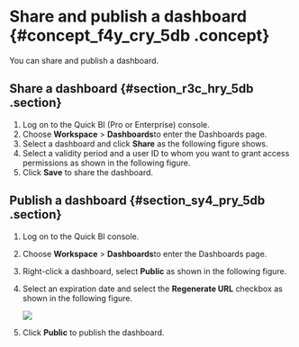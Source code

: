# Share and publish a dashboard {#concept_f4y_cry_5db .concept}

You can share and publish a dashboard.

## Share a dashboard {#section_r3c_hry_5db .section}

1.  Log on to the Quick BI \(Pro or Enterprise\) console.
2.  Choose **Workspace** \> **Dashboards**to enter the Dashboards page.
3.  Select a dashboard and click **Share** as the following figure shows.
4.  Select a validity period and a user ID to whom you want to grant access permissions as shown in the following figure.
5.  Click **Save** to share the dashboard.

## Publish a dashboard {#section_sy4_pry_5db .section}

1.  Log on to the Quick BI console.
2.  Choose **Workspace** \> **Dashboards**to enter the Dashboards page.
3.  Right-click a dashboard, select **Public** as shown in the following figure.
4.  Select an expiration date and select the **Regenerate URL** checkbox as shown in the following figure.

    ![](http://static-aliyun-doc.oss-cn-hangzhou.aliyuncs.com/assets/img/9121/15502230951539_en-US.png)

5.  Click **Public** to publish the dashboard.


